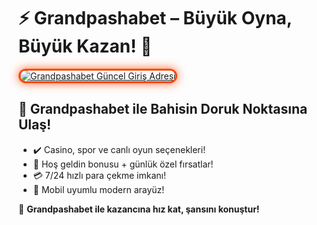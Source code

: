 <h1>⚡ Grandpashabet – Büyük Oyna, Büyük Kazan! 🎯</h1>

<a href="https://cutt.ly/GrandSosyal" title="Grandpashabet Güncel Giriş Adresi">
  <img src="https://i.ibb.co/BtMhhf6/g-venligiris.jpg" alt="Grandpashabet Güncel Giriş Adresi" style="max-width: 100%; border: 3px solid #ff4500; border-radius: 15px; box-shadow: 0px 0px 15px rgba(255, 69, 0, 0.8);">
</a>

<h2>🚀 Grandpashabet ile Bahisin Doruk Noktasına Ulaş!</h2>
<ul>
  <li>✔️ Casino, spor ve canlı oyun seçenekleri!</li>
  <li>🎁 Hoş geldin bonusu + günlük özel fırsatlar!</li>
  <li>💳 7/24 hızlı para çekme imkanı!</li>
  <li>📱 Mobil uyumlu modern arayüz!</li>
</ul>

<p>🎉 <strong>Grandpashabet ile kazancına hız kat, şansını konuştur!</strong></p>

<meta name="description" content="Grandpashabet güncel giriş adresiyle hemen üye olun, spor ve casino dünyasında ayrıcalıklı kazançlara ulaşın!">
